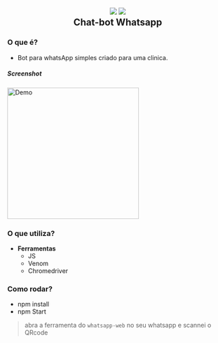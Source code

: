 
<h2 align="center">
  <img src="https://img.icons8.com/dusk/128/000000/whatsapp.png"/>
  <img src="https://img.icons8.com/dusk/128/000000/bot.png"/>
  <br/>
  <b>Chat-bot Whatsapp</b>
</h2>

### O que é?

- Bot para whatsApp simples criado para uma clinica.

##### Screenshot

<img src="testebot.gif" height="300" alt="Demo">

### O que utiliza?

- **Ferramentas**
  - JS
  - Venom
  - Chromedriver

### Como rodar?

- npm install
- npm Start


> abra a ferramenta do ``whatsapp-web`` no seu whatsapp e scannei o QRcode
